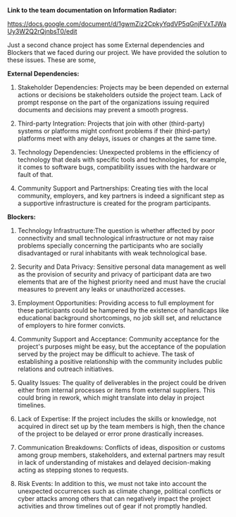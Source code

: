 **Link to the team documentation on Information Radiator:**

https://docs.google.com/document/d/1gwmZiz2CpkyYqdVP5qGnjFVxTJWaUy3W2Q2rQjnbsT0/edit


Just a second chance project has some External dependencies and Blockers that we faced during our project. We have provided the solution to these issues. These are some, 

**External Dependencies:**

1. Stakeholder Dependencies: Projects may be been depended on external actions or decisions be stakeholders outside the project team. Lack of prompt response on the part of the organizations issuing required documents and decisions may prevent a smooth progress.

2. Third-party Integration: Projects that join with other (third-party) systems or platforms might confront problems if their (third-party) platforms meet with any delays, issues or changes at the same time.

3. Technology Dependencies: Unexpected problems in the efficiency of technology that deals with specific tools and technologies, for example, it comes to software bugs, compatibility issues with the hardware or fault of that.

4. Community Support and Partnerships: Creating ties with the local community, employers, and key partners is indeed a significant step as a supportive infrastructure is created for the program participants.



**Blockers:**

1. Technology Infrastructure:The question is whether affected by poor connectivity and small technological infrastructure or not may raise problems specially concerning the participants who are socially disadvantaged or rural inhabitants with weak technological base.

2. Security and Data Privacy: Sensitive personal data management as well as the provision of security and privacy of participant data are two elements that are of the highest priority need and must have the crucial measures to prevent any leaks or unauthorized accesses.

3. Employment Opportunities: Providing access to full employment for these participants could be hampered by the existence of handicaps like educational background shortcomings, no job skill set, and reluctance of employers to hire former convicts.

4. Community Support and Acceptance: Community acceptance for the project's purposes might be easy, but the acceptance of the population served by the project may be difficult to achieve. The task of establishing a positive relationship with the community includes public relations and outreach initiatives.

5. Quality Issues: The quality of deliverables in the project could be driven either from internal processes or items from external suppliers. This could bring in rework, which might translate into delay in project timelines.

6. Lack of Expertise: If the project includes the skills or knowledge, not acquired in direct set up by the team members is high, then the chance of the project to be delayed or error prone drastically increases.

7. Communication Breakdowns: Conflicts of ideas, disposition or customs among group members, stakeholders, and external partners may result in lack of understanding of mistakes and delayed decision-making acting as stepping stones to requests.

8. Risk Events: In addition to this, we must not take into account the unexpected occurrences such as climate change, political conflicts or cyber attacks among others that can negatively impact the project activities and throw timelines out of gear if not promptly handled.
